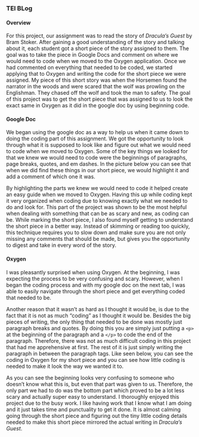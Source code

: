 ### TEI BLog

#### Overview

For this project, our assignment was to read the story of _Dracula’s Guest_ by Bram Stoker. After gaining a good understanding of the story and talking about it, each student got a short piece of the story assigned to them. The goal was to take the piece in Google Docs and comment on where we would need to code when we moved to the Oxygen application. Once we had commented on everything that needed to be coded, we started applying that to Oxygen and writing the code for the short piece we were assigned. My piece of this short story was when the Horsemen found the narrator in the woods and were scared that the wolf was prowling on the Englishman. They chased off the wolf and took the man to safety. The goal of this project was to get the short piece that was assigned to us to look the exact same in Oxygen as it did in the google doc by using beginning code.

#### Google Doc

We began using the google doc as a way to help us when it came down to doing the coding part of this assignment. We got the opportunity to look through what it is supposed to look like and figure out what we would need to code when we moved to Oxygen. Some of the key things we looked for that we knew we would need to code were the beginnings of paragraphs, page breaks, quotes, and em dashes. In the picture below you can see that when we did find these things in our short piece, we would highlight it and add a comment of which one it was. 



By highlighting the parts we knew we would need to code it helped create an easy guide when we moved to Oxygen. Having this up while coding kept it very organized when coding due to knowing exactly what we needed to do and look for. This part of the project was shown to be the most helpful when dealing with something that can be as scary and new, as coding can be. While marking the short piece, I also found myself getting to understand the short piece in a better way. Instead of skimming or reading too quickly, this technique requires you to slow down and make sure you are not only missing any comments that should be made, but gives you the opportunity to digest and take in every word of the story. 

#### Oxygen

I was pleasantly surprised when using Oxygen. At the beginning, I was expecting the process to be very confusing and scary. However, when I began the coding process and with my google doc on the next tab, I was able to easily navigate through the short piece and get everything coded that needed to be. 

Another reason that it wasn’t as hard as I thought it would be, is due to the fact that it is not as much “coding” as I thought it would be. Besides the big pieces of writing, the only thing that needed to be done was mostly just paragraph breaks and quotes. By doing this you are simply just putting a ```<p>``` at the beginning of the paragraph and a ```</p>``` to code the end of the paragraph. Therefore, there was not as much difficult coding in this project that had me apprehensive at first. The rest of it is just simply writing the paragraph in between the paragraph tags. Like seen below, you can see the coding in Oxygen for my short piece and you can see how little coding is needed to make it look the way we wanted it to. 



As you can see the beginning looks very confusing to someone who doesn’t know what this is, but even that part was given to us. Therefore, the only part we had to do was the bottom part which proved to be a lot less scary and actually super easy to understand. I thoroughly enjoyed this project due to the busy work. I like having work that I know what I am doing and it just takes time and punctuality to get it done. It is almost calming going through the short piece and figuring out the tiny little coding details needed to make this short piece mirrored the actual writing in _Dracula’s Guest_. 
